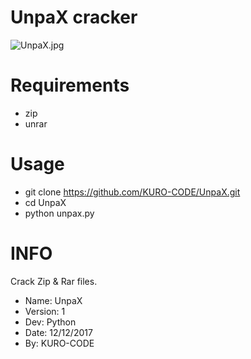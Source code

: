 # UnpaX cracker
![UnpaX.jpg](https://github.com/KURO-CODE/UnpaX/blob/master/UnpaX.jpg)

# Requirements
* zip
* unrar

# Usage
* git clone https://github.com/KURO-CODE/UnpaX.git
* cd UnpaX
* python unpax.py

# INFO
Crack Zip & Rar files. 

* Name: UnpaX
* Version: 1
* Dev: Python
* Date: 12/12/2017
* By: KURO-CODE
